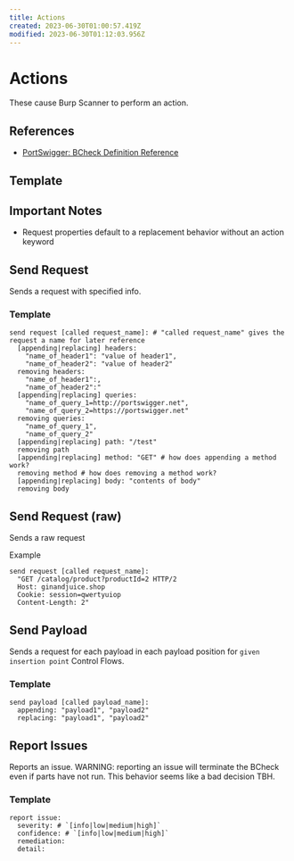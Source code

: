 ```yaml
---
title: Actions
created: 2023-06-30T01:00:57.419Z
modified: 2023-06-30T01:12:03.956Z
---
```


# Actions
These cause Burp Scanner to perform an action.

## References
- [PortSwigger: BCheck Definition Reference](https://portswigger.net/burp/documentation/scanner/bchecks/bcheck-definition-reference)

## Template


## Important Notes
- Request properties default to a replacement behavior without an action keyword

## Send Request
Sends a request with specified info.

### Template
```
send request [called request_name]: # "called request_name" gives the request a name for later reference
  [appending|replacing] headers:
    "name_of_header1": "value of header1",
    "name_of_header2": "value of header2"
  removing headers:
    "name_of_header1":,
    "name_of_header2":"
  [appending|replacing] queries:
    "name_of_query_1=http://portswigger.net",
    "name_of_query_2=https://portswigger.net"
  removing queries:
    "name_of_query_1",
    "name_of_query_2"
  [appending|replacing] path: "/test"
  removing path
  [appending|replacing] method: "GET" # how does appending a method work?
  removing method # how does removing a method work?
  [appending|replacing] body: "contents of body"
  removing body
```

## Send Request (raw)
Sends a raw request

Example
```
send request [called request_name]:
  "GET /catalog/product?productId=2 HTTP/2
  Host: ginandjuice.shop
  Cookie: session=qwertyuiop
  Content-Length: 2"
```

## Send Payload
Sends a request for each payload in each payload position for `given insertion point` Control Flows. 

### Template
```
send payload [called payload_name]:
  appending: "payload1", "payload2"
  replacing: "payload1", "payload2"
```

## Report Issues
Reports an issue. WARNING: reporting an issue will terminate the BCheck even if parts have not run. This behavior seems like a bad decision TBH.

### Template
```
report issue:
  severity: # `[info|low|medium|high]`
  confidence: # `[info|low|medium|high]`
  remediation:
  detail:
```
